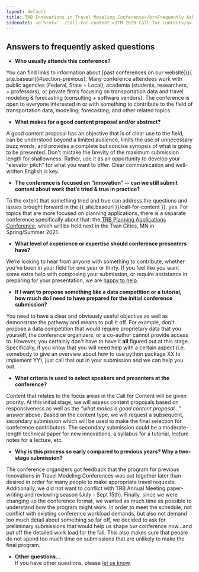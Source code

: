```yaml
---
layout: default
title: TRB Innovations in Travel Modeling Conference</br>Frequently Asked Questions
sidenote1: <a href='../call-for-content'>ITM 2020 Call for Content</a>
---
```


## Answers to frequently asked questions

 - **Who usually attends this conference?**  
 
You can find links to information about [past conferences on our website]({{ site.baseurl}}#section-previous). Many conference attendees work with public agencies (Federal, State + Local), academia (students, researchers, + professors), or private firms focusing on transportation data and travel modeling & forecasting (consulting + software vendors). The conference is open to everyone interested in or with something to contribute to the field of transportation data, modeling, forecasting, and other related topics.
	
 - **What makes for a good content proposal and/or abstract?**  
 
A good content proposal has an objective that is of clear use to the field, can be understood beyond a limited audience, limits the use of unnecessary buzz words, and provides a complete but concise synopsis of what is going to be presented.  Don't mistake the brevity of the maximum submission length for shallowness. Rather, use it as an opportunity to develop your "elevator pitch" for what you want to offer.  Clear communication and well-written English is key.
	
 - **The conference is focused on “innovation” -- can we still submit content about work that’s tried & true in practice?**  
 
To the extent that something tried and true can address the questions and issues brought forward in the {{ site.baseurl }}/call-for-content }}, yes.  For topics that are more focused on planning applications, there is a separate conference specifically about that: the [TRB Planning Applications Conference](http://trbappcon.org), which will be held next in the Twin Cities, MN in Spring/Summer 2021.
	
 - **What level of experience or expertise should conference presenters have?**  
  
We’re looking to hear from anyone with something to contribute, whether you’ve been in your field for one year or thirty.  If you feel like you want some extra help with composing your submission, or require assistance in preparing for your presentation, we are [happy to help](mailto://elizabeth@urbanlabs.io). 
	
 - **If I want to propose something like a data competition or a tutorial, how much do I need to have prepared for the initial conference submission?**  
 
You need to have a clear and obviously useful objective as well as demonstrate the pathway and means to pull it off. For example, don't propose a data competition that would require proprietary data that you yourself, the conference organizers, or a co-author cannot provide access to.  However, you certainly don't have to have it **all** figured out at this stage.  Specifically, if you know that you will need help with a certain aspect (i.e. somebody to give an overview about how to use python package XX to implement YY), just call that out in your submission and we can help you out. 
	
- **What criteria is used to select speakers and presenters at the conference?**  
 
Content that relates to the focus areas in the Call for Content will be given priority. At this initial stage, we will assess content proposals based on responsiveness as well as the  *"what makes a good content proposal..."* answer above. Based on the content type, we will request a subsequent, secondary submission which will be used to make the final selection for conference contributors.  The secondary submission could be a moderate-length technical paper for new innovations, a syllabus for a tutorial, lecture notes for a lecture, etc.

- **Why is this process so early compared to previous years?  Why a two-stage submission?**

The conference organizers got feedback that the program for previous Innovations in Travel Modeling Conferences was put together later than desired in order for many people to make appropriate travel requests. Additionally, we did not want to conflict with TRB Annual Meeting paper-writing and reviewing season (July - Sept 15th). Finally, since we were changing up the conference format, we wanted as much time as possible to understand how the program might work.  In order to meet the schedule, not conflict with existing conference workload demands, but also not demand too much detail about something so far off, we decided to ask for preliminary submissions that would help us shape our conference now...and put off the detailed work load for the fall. This also makes sure that people do not spend too much time on submissions that are unlikely to make the final program. 
	
- **Other questions...**  
If you have other questions, please [let us know](elizabeth@urbanlabs.io).

